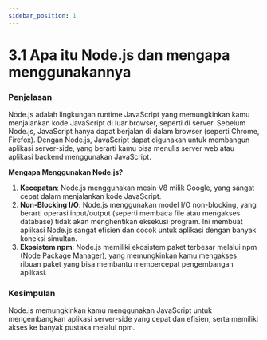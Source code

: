 ```yaml
---
sidebar_position: 1
---
```


# 3.1 Apa itu Node.js dan mengapa menggunakannya

### Penjelasan

Node.js adalah lingkungan runtime JavaScript yang memungkinkan kamu menjalankan kode JavaScript di luar browser, seperti di server. Sebelum Node.js, JavaScript hanya dapat berjalan di dalam browser (seperti Chrome, Firefox). Dengan Node.js, JavaScript dapat digunakan untuk membangun aplikasi server-side, yang berarti kamu bisa menulis server web atau aplikasi backend menggunakan JavaScript.

**Mengapa Menggunakan Node.js?**

1.  **Kecepatan**: Node.js menggunakan mesin V8 milik Google, yang sangat cepat dalam menjalankan kode JavaScript.
2.  **Non-Blocking I/O**: Node.js menggunakan model I/O non-blocking, yang berarti operasi input/output (seperti membaca file atau mengakses database) tidak akan menghentikan eksekusi program. Ini membuat aplikasi Node.js sangat efisien dan cocok untuk aplikasi dengan banyak koneksi simultan.
3.  **Ekosistem npm**: Node.js memiliki ekosistem paket terbesar melalui npm (Node Package Manager), yang memungkinkan kamu mengakses ribuan paket yang bisa membantu mempercepat pengembangan aplikasi.

### Kesimpulan
 Node.js memungkinkan kamu menggunakan JavaScript untuk mengembangkan aplikasi server-side yang cepat dan efisien, serta memiliki akses ke banyak pustaka melalui npm.